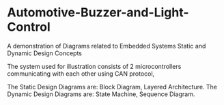 # Automotive-Buzzer-and-Light-Control
A demonstration of Diagrams related to Embedded Systems Static and Dynamic Design Concepts

The system used for illustration consists of 2 microcontrollers communicating with each other using CAN protocol,

The Static Design Diagrams are: Block Diagram, Layered Architecture.
The Dynamic Design Diagrams are: State Machine, Sequence Diagram.
